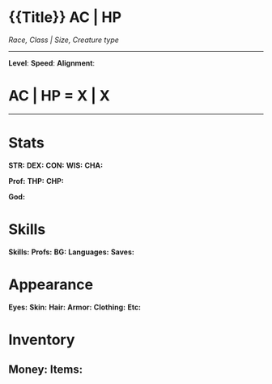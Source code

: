 # {{Title}} AC | HP
*Race, Class | Size, Creature type*
***
**Level**: 
**Speed**: 
**Alignment**: 
# AC | HP = X | X
***
# Stats
**STR:** 
**DEX:** 
**CON:** 
**WIS:** 
**CHA:** 

**Prof:** 
**THP:** 
**CHP:** 

**God:** 
# Skills
**Skills:** 
**Profs:** 
**BG:** 
**Languages:** 
**Saves:** 
# Appearance
**Eyes:** 
**Skin:** 
**Hair:** 
**Armor:** 
**Clothing:** 
**Etc:** 

# Inventory
**Money:** 
**Items:**
- 
